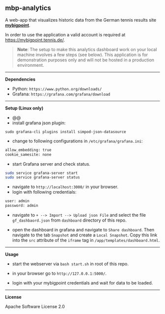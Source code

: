 ## mbp-analytics
A web-app that visualizes historic data from the German tennis results
site [**mybigpoint**](https://mybigpoint.tennis.de/).

In order to use the application a valid account is required at https://mybigpoint.tennis.de/.

> **Note**: The setup to make this analytics dashboard work on your local machine involves a few steps (see below). This application is for demonstration purposes only and will not be hosted in a production environment.

---
**Dependencies**
- Python: `https://www.python.org/downloads/`
- Grafana: `https://grafana.com/grafana/download`

---
**Setup (Linux only)**

- @@
- install grafana json plugin:

 `sudo grafana-cli plugins install simpod-json-datasource`

- change to following configurations in `/etc/grafana/grafana.ini`:
```bash
allow_embedding: true
cookie_samesite: none
```
- start Grafana server and check status.
```bash
sudo service grafana-server start
sudo service grafana-server status
```
- navigate to `http://localhost:3000/` in your browser.
- login with following credentials:
```bash
user: admin
password: admin
```
- navigate to `+ --> Import --> Upload json File` and select the file `gf_dashbaord.json` from `dashboard` directory of this repo.

- open the dashboard in grafana and navigate to `Share dashboard`. Then navigate to the tab `Snapshot` and create a `Local Snapshot`. Copy this link into the `src` attribute of the `iframe` tag in `/app/templates/dashboard.html`.


---
**Usage**

- start the webserver via `bash start.sh` in root of this repo.

- in your browser go to `http://127.0.0.1:5000/`.

- login with your mybigpoint credentials and wait for data to be loaded.


---
**License**

Apache Software License 2.0
